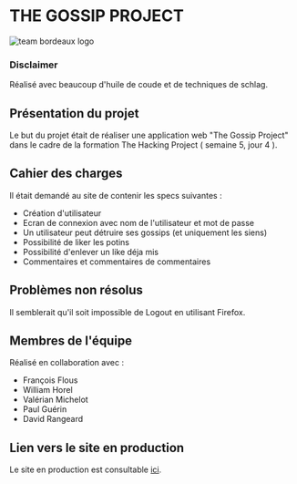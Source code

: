 # THE GOSSIP PROJECT

![team bordeaux logo](http://image.noelshack.com/fichiers/2018/44/4/1541070879-thpbdx1.png)

### Disclaimer

Réalisé avec beaucoup d'huile de coude et de techniques de schlag.

## Présentation du projet

Le but du projet était de réaliser une application web "The Gossip Project" dans le cadre de la formation The Hacking Project ( semaine 5, jour 4 ). 

## Cahier des charges

Il était demandé au site de contenir les specs suivantes :

* Création d'utilisateur
* Ecran de connexion avec nom de l'utilisateur et mot de passe
* Un utilisateur peut détruire ses gossips (et uniquement les siens)
* Possibilité de liker les potins
* Possibilité d'enlever un like déja mis
* Commentaires et commentaires de commentaires

## Problèmes non résolus

Il semblerait qu'il soit impossible de Logout en utilisant Firefox.

## Membres de l'équipe

Réalisé en collaboration avec : 

* François Flous
* William Horel
* Valérian Michelot
* Paul Guérin
* David Rangeard

## Lien vers le site en production

Le site en production est consultable [ici](https://gossip-cruditay.herokuapp.com/).